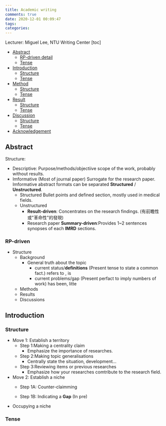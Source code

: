 ```yaml
---
title: Academic writing
comments: true
date: 2020-12-01 00:09:47
tags:
categories:
---
```

Lecturer: Miguel Lee, NTU Writing Center
[toc]
*   [Abstract](##Abstract)
    *   [RP-driven detail](###RP-driven)
    *   [Tense](###Tense)
*   [Introduction](##Introduction)
    *   [Structure](###Structure)
    *   [Tense](###Tense)
*   [Method](##Method)
    *   [Structure](###Structure)
    *   [Tense](###Tense)
*   [Result](#Result)
    *   [Structure](###Structure)
    *   [Tense](###Tense)
*   [Discussion](#Discussion)
    *   [Structure](###Structure)
    *   [Tense](###Tense)
*   [Acknowledgement](#acknowledgement)
<!-- more -->
## Abstract
Structure:
* Descriptive:
    Purpose/methods/objectiive scope of the work, probably without results.
* Imformative (Most of journal paper)
    Surrogate for the research paper.
    Imformative abstract formats can be separated **Structured** / **Unstructured**.
    * Structured
    Bullet points and defined section, mostly used in medical fields.
    * Unstructured
        * **Result-driven**: Concentrates on the research findings. (有前瞻性或"革命性"的發現)
        * Research paper **Summary-driven**:Provides 1~2 sentences synopses of each **IMRD** sections.
### RP-driven
* Structure
    * Background
        * General truth about the topic 
            * current status/**definitions** (Present tense to state a common fact.)
refers to , is
            * current problems/gap
            (Present perfact to imply numbers of work)
            has been, litte
    * Methods
    * Results
    * Discussions

        
## Introduction

### Structure
* Move 1: Establish a territory
    * Step 1:Making a centrality claim
        * Emphasize the importance of researches.
    * Step 2:Making topic generalisations
        * Centrally state the situation, development... 
    * Step 3:Reviewing items or previous researches
        * Emphasize how your researches comtribute to the research field.
* Move 2: Establish a niche
    * Step 1A: Counter-claimming

    * Step 1B: Indicating a **Gap** (In pre)
* Occupying a niche
### Tense